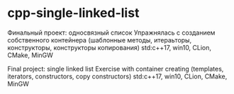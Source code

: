 # cpp-single-linked-list

Финальный проект: односвязный список
Упражнялась с созданием собственного контейнера (шаблонные методы, итераьторы, конструкторы, конструкторы копирования)
std:c++17, win10, CLion, CMake, MinGW

Final project: single linked list
Exercise with container creating (templates, iterators, constructors, copy constructors)
std:c++17, win10, CLion, CMake, MinGW
